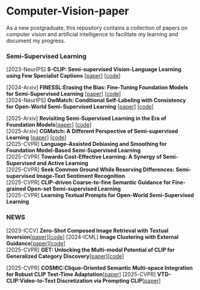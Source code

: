 # Computer-Vision-paper
As a new postgraduate, this repository contains a collection of papers on computer vision and artificial intelligence to facilitate my learning and document my progress.

### Semi-Supervised Learning
 [2023-NeurIPS] **S-CLIP: Semi-supervised Vision-Language Learning using Few Specialist Captions** [[paper](https://proceedings.neurips.cc/paper_files/paper/2023/file/c06f788963f0ce069f5b2dbf83fe7822-Paper-Conference.pdf)] [[code](https://proceedings.neurips.cc/paper_files/paper/2023/file/c06f788963f0ce069f5b2dbf83fe7822-Paper-Conference.pdf)]  

 [2024-Arxiv] **FINESSL:Erasing the Bias: Fine-Tuning Foundation Models for Semi-Supervised Learning** [[paper](https://arxiv.org/pdf/2405.11756)] [[code](https://github.com/Gank0078/FineSSL)]  
 [2024-NeurIPS] **OwMatch: Conditional Self-Labeling with Consistency for Open-World Semi-Supervised Learning** [[paper](https://proceedings.neurips.cc/paper_files/paper/2024/file/b4fd162d3e2d015233486a2e313828a7-Paper-Conference.pdf)] [[code](https://github.com/niusj03/OwMatch)]  

 [2025-Arxiv] **Revisiting Semi-Supervised Learning in the Era of Foundation Models**[[paper](https://arxiv.org/pdf/2503.09707)] [[code](https://github.com/OSU-MLB/SSL-Foundation-Models)]  
 [2025-Arxiv] **CGMatch: A Different Perspective of Semi-supervised Learning** [[paper](https://arxiv.org/pdf/2503.02231?)] [[code](https://github.com/BoCheng-96/CGMatch)]  
 [2025-CVPR] **Language-Assisted Debiasing and Smoothing for Foundation Model-Based Semi-Supervised Learning**  
 [2025-CVPR] **Towards Cost-Effective Learning: A Synergy of Semi-Supervised and Active Learning**  
 [2025-CVPR] **Seek Common Ground While Reserving Differences: Semi-supervised Image-Text Sentiment Recognition**  
 [2025-CVPR] **CLIP-driven Coarse-to-fine Semantic Guidance for Fine-grained Open-set Semi-supervised Learning**  
 [2025-CVPR] **Learning Textual Prompts for Open-World Semi-Supervised Learning**  


### NEWS
 [2023-ICCV] **Zero-Shot Composed Image Retrieval with Textual Inversion**[[paper](https://openaccess.thecvf.com/content/ICCV2023/papers/Baldrati_Zero-Shot_Composed_Image_Retrieval_with_Textual_Inversion_ICCV_2023_paper.pdf)][[code](https://github.com/miccunifi/SEARLE.)]  
 [2024-ICML] **Image Clustering with External Guidance**[[paper](https://arxiv.org/pdf/2310.11989)][[code](https://github.com/XLearning-SCU/2024-ICML-TAC)]  
 [2025-CVPR] **GET: Unlocking the Multi-modal Potential of CLIP for Generalized Category Discovery**[[paper](https://arxiv.org/pdf/2403.09974)][[code](https://github.com/enguangW/GET)]  
 
 [2025-CVPR] **COSMIC:Clique-Oriented Semantic Multi-space Integration for Robust CLIP Test-Time Adaptation**[[paper](https://arxiv.org/pdf/2503.23388)]
 [2025-CVPR] **VTD-CLIP:Video-to-Text Discretization via Prompting CLIP**[[paper](https://arxiv.org/pdf/2503.18407#/)]
